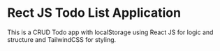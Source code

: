 # Rect JS Todo List Application

This is a CRUD Todo app with localStorage using React JS for logic and structure and TailwindCSS for styling.
